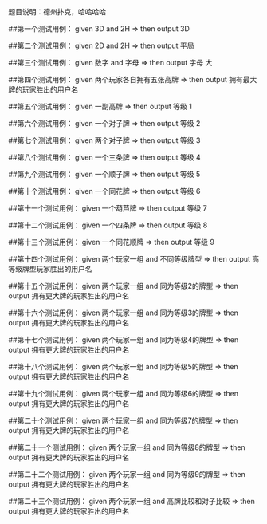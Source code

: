 题目说明：德州扑克，哈哈哈哈

##第一个测试用例：
given 3D and 2H => then output 3D

##第二个测试用例：
given 2D and 2H => then output 平局

##第三个测试用例：
given 数字 and 字母 => then output 字母 大

##第四个测试用例：
given 两个玩家各自拥有五张高牌 => then output 拥有最大牌的玩家胜出的用户名

##第五个测试用例：
given 一副高牌  => then output 等级 1

##第六个测试用例：
given 一个对子牌 => then output 等级 2

##第七个测试用例：
given 两个对子牌 => then output 等级 3

##第八个测试用例：
given 一个三条牌 => then output 等级 4

##第九个测试用例：
given 一个顺子牌 => then output 等级 5

##第十个测试用例：
given 一个同花牌 => then output 等级 6

##第十一个测试用例：
given 一个葫芦牌 => then output 等级 7

##第十二个测试用例：
given 一个四条牌 => then output 等级 8

##第十三个测试用例：
given 一个同花顺牌 => then output 等级 9

##第十四个测试用例：
given 两个玩家一组 and 不同等级牌型 => then output 高等级牌型玩家胜出的用户名

##第十五个测试用例：
given 两个玩家一组 and 同为等级2的牌型 => then output 拥有更大牌的玩家胜出的用户名

##第十六个测试用例：
given 两个玩家一组 and 同为等级3的牌型 => then output 拥有更大牌的玩家胜出的用户名

##第十七个测试用例：
given 两个玩家一组 and 同为等级4的牌型 => then output 拥有更大牌的玩家胜出的用户名

##第十八个测试用例：
given 两个玩家一组 and 同为等级5的牌型 => then output 拥有更大牌的玩家胜出的用户名

##第十九个测试用例：
given 两个玩家一组 and 同为等级6的牌型 => then output 拥有更大牌的玩家胜出的用户名

##第二十个测试用例：
given 两个玩家一组 and 同为等级7的牌型 => then output 拥有更大牌的玩家胜出的用户名

##第二十一个测试用例：
given 两个玩家一组 and 同为等级8的牌型 => then output 拥有更大牌的玩家胜出的用户名

##第二十二个测试用例：
given 两个玩家一组 and 同为等级9的牌型 => then output 拥有更大牌的玩家胜出的用户名

##第二十三个测试用例：
given 两个玩家一组 and 高牌比较和对子比较 => then output 拥有更大牌的玩家胜出的用户名